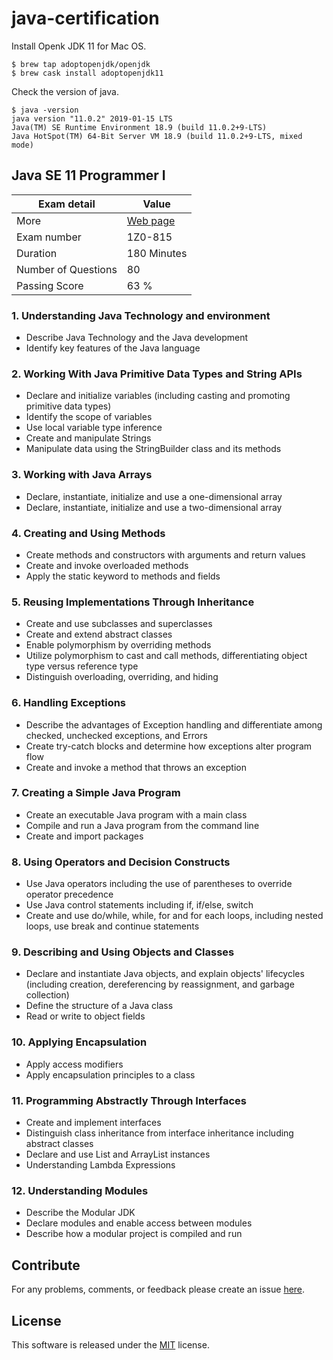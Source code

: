 # java-certification

Install Openk JDK 11 for Mac OS.
```
$ brew tap adoptopenjdk/openjdk
$ brew cask install adoptopenjdk11
```

Check the version of java.
```
$ java -version
java version "11.0.2" 2019-01-15 LTS
Java(TM) SE Runtime Environment 18.9 (build 11.0.2+9-LTS)
Java HotSpot(TM) 64-Bit Server VM 18.9 (build 11.0.2+9-LTS, mixed mode)
```

## Java SE 11 Programmer I
| Exam detail | Value |
|---|---|
| More | [Web page](https://education.oracle.com/java-se-11-programmer-i/pexam_1Z0-815) |
| Exam number | 1Z0-815 |
| Duration | 180 Minutes |
| Number of Questions | 80 |
| Passing Score | 63 % |

### 1. Understanding Java Technology and environment
- Describe Java Technology and the Java development
- Identify key features of the Java language

### 2. Working With Java Primitive Data Types and String APIs
- Declare and initialize variables (including casting and promoting primitive data types)
- Identify the scope of variables
- Use local variable type inference
- Create and manipulate Strings
- Manipulate data using the StringBuilder class and its methods

### 3. Working with Java Arrays
- Declare, instantiate, initialize and use a one-dimensional array
- Declare, instantiate, initialize and use a two-dimensional array

### 4. Creating and Using Methods
- Create methods and constructors with arguments and return values
- Create and invoke overloaded methods
- Apply the static keyword to methods and fields

### 5. Reusing Implementations Through Inheritance
- Create and use subclasses and superclasses
- Create and extend abstract classes
- Enable polymorphism by overriding methods
- Utilize polymorphism to cast and call methods, differentiating object type versus reference type
- Distinguish overloading, overriding, and hiding

### 6. Handling Exceptions
- Describe the advantages of Exception handling and differentiate among checked, unchecked exceptions, and Errors
- Create try-catch blocks and determine how exceptions alter program flow
- Create and invoke a method that throws an exception

### 7. Creating a Simple Java Program
- Create an executable Java program with a main class
- Compile and run a Java program from the command line
- Create and import packages

### 8. Using Operators and Decision Constructs
- Use Java operators including the use of parentheses to override operator precedence
- Use Java control statements including if, if/else, switch
- Create and use do/while, while, for and for each loops, including nested loops, use break and continue statements

### 9. Describing and Using Objects and Classes
- Declare and instantiate Java objects, and explain objects' lifecycles (including creation, dereferencing by reassignment, and garbage collection)
- Define the structure of a Java class
- Read or write to object fields

### 10. Applying Encapsulation
- Apply access modifiers
- Apply encapsulation principles to a class

### 11. Programming Abstractly Through Interfaces
- Create and implement interfaces
- Distinguish class inheritance from interface inheritance including abstract classes
- Declare and use List and ArrayList instances
- Understanding Lambda Expressions

### 12. Understanding Modules
- Describe the Modular JDK
- Declare modules and enable access between modules
- Describe how a modular project is compiled and run

## Contribute
For any problems, comments, or feedback please create an issue [here](https://github.com/egnaf/java-certification/issues).
<br>

## License
This software is released under the [MIT](http://mitlicense.org) license.
